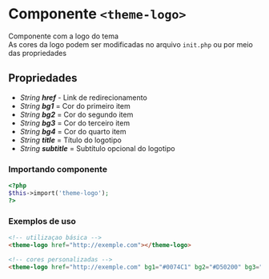 # Componente `<theme-logo>`
Componente com a logo do tema <br>
As cores da logo podem ser modificadas no arquivo `init.php` ou por meio das propriedades
  
## Propriedades
- *String **href*** - Link de redirecionamento
- *String **bg1*** = Cor do primeiro item
- *String **bg2*** = Cor do segundo item
- *String **bg3*** = Cor do terceiro item
- *String **bg4*** = Cor do quarto item
- *String **title*** = Título do logotipo
- *String **subtitle*** = Subtítulo opcional do logotipo

### Importando componente
```PHP
<?php 
$this->import('theme-logo');
?>
```
### Exemplos de uso
```HTML
<!-- utilizaçao básica -->
<theme-logo href="http://exemple.com"></theme-logo>

<!-- cores personalizadas -->
<theme-logo href="http://exemple.com" bg1="#0074C1" bg2="#D50200" bg3="#0074C1" bg4="#D50200"></theme-logo>
```